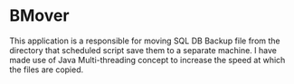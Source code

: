 # BMover
This application is a responsible for moving SQL DB Backup file from the directory that scheduled script save them to a separate machine. I have made use of Java  Multi-threading concept to increase the speed at which the files are copied.  
